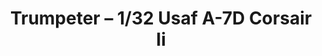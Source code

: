 ---
layout: product
title: "Trumpeter – 1/32 Usaf A-7D Corsair Ii"
price: "13000" 
desc: "N/A"
img_path: "/assets/img/TRU02245.jpg"
brand: "N/A"
available: false
special_offer: false
new: false
soon: false
cat: "010000"
subcat: "013400"
subsubcat: "0N/A"
sifra: "TRU02245"
popular: false
---